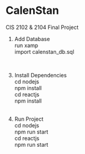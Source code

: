 # CalenStan
CIS 2102 &amp; 2104 Final Project

1. Add Database <br>
  run xamp <br>
  import calenstan_db.sql <br>
  <br>
  
3. Install Dependencies <br>
   cd nodejs <br>
   npm install <br>
   cd reactjs <br>
   npm install <br>
   <br>
   
4. Run Project <br>
   cd nodejs <br>
   npm run start <br>
   cd reactjs <br>
   npm run start
   
